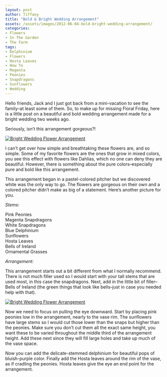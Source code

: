 ```yaml
---
layout: post
author: Tiffany
title: "Bold & Bright Wedding Arrangement"
assets: /assets/images/2012-06-04-bold-bright-wedding-arrangement/
categories: 
- Flowers
- In The Garden
- The Farm
tags: 
- Delphinium
- Flowers
- Hosta Leaves
- How To
- Magenta
- Peonies
- Snapdragons
- Sunflowers
- Wedding
---
```


Hello friends, Jack and I just got back from a mini-vacation to see the family–at least some of them. So, to make up for missing Floral Friday, here is a little post on a beautiful and bold wedding arrangement made for a bright wedding two weeks ago.

Seriously, isn’t this arrangement gorgeous?!

[![Bright Wedding Flower Arrangement](jekyll_uploads/2012/06/brightweddingflowers-1-325x488.jpg "brightweddingflowers (1)")](http://www.sweetpeonies.com/2012/06/bold-bright-wedding-arrangement/brightweddingflowers-1/)

I can’t get over how simple and breathtaking these flowers are, and so simple. Some of my favorite flowers are the ones that grow in mixed colors, you see this effect with flowers like Dahlias, which no one can deny they are beautiful. However, there is something about the pure colors–especially pure and bold like this arrangement.

This arrangement began in a pastel-colored pitcher but we discovered white was the only way to go. The flowers are gorgeous on their own and a colored pitcher didn’t make as big of a statement. Here’s another picture for you.

_Stems:_

Pink Peonies  
Magenta Snapdragons  
White Snapdragons  
Blue Delphinium  
Sunflowers  
Hosta Leaves  
Bells of Ireland  
Ornamental Grasses

_Arrangement:_

This arrangement starts out a bit different from what I normally recommend. There is not much filler used so I would start with your tall stems that are used most, in this case the snapdragons. Next, add in the little bit of filler–Bells of Ireland (the green things that look like bells–just in case you needed help with that).

[![Bright Wedding Flower Arrangement](jekyll_uploads/2012/06/brightweddingflowers-2-575x382.jpg "brightweddingflowers (2)")](http://www.sweetpeonies.com/2012/06/bold-bright-wedding-arrangement/brightweddingflowers-2/)

Now we need to focus on pulling the eye downward. Start by placing pink peonies low in the arrangement, nearly to the vase rim. The sunflowers have large stems so I would cut those lower than the snaps but higher than the peonies. Make sure you don’t cut them all the exact same height, you want these to be varied throughout the middle third of the arrangement height. Add these next since they will fill large holes and take up much of the vase space.

Now you can add the delicate-stemmed delphinium for beautiful pops of bluish-purple color. Finally add the Hosta leaves around the rim of the vase, as if cradling the peonies. Hosta leaves give the eye an end point for the arrangement.
